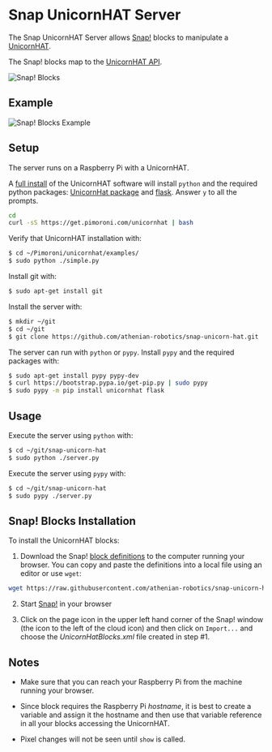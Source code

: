 # Snap UnicornHAT Server

The Snap UnicornHAT Server allows [Snap!](http://snap.berkeley.edu) blocks to manipulate
a [UnicornHAT](https://shop.pimoroni.com/products/unicorn-hat).

The Snap! blocks map to the [UnicornHAT API](http://docs.pimoroni.com/unicornhat/).
 
![Snap! Blocks](https://github.com/athenian-robotics/snap-unicorn-hat/raw/master/docs/snap-blocks.png "Snap! Blocks")

## Example

![Snap! Blocks Example](https://github.com/athenian-robotics/snap-unicorn-hat/raw/master/docs/example-blocks.png "Snap! Blocks Example")

## Setup

The server runs on a Raspberry Pi with a UnicornHAT. 
 
A [full install](https://github.com/pimoroni/unicorn-hat) of the UnicornHAT software will install
`python` and the required python packages: [UnicornHat package](https://github.com/pimoroni/unicorn-hat)
and [flask](http://flask.pocoo.org). Answer `y` to all the prompts.

```bash
cd 
curl -sS https://get.pimoroni.com/unicornhat | bash
```

Verify that UnicornHAT installation with:
```bash
$ cd ~/Pimoroni/unicornhat/examples/
$ sudo python ./simple.py
```

Install git with:
```bash
$ sudo apt-get install git
```

Install the server with:
```bash
$ mkdir ~/git
$ cd ~/git
$ git clone https://github.com/athenian-robotics/snap-unicorn-hat.git
```

The server can run with `python` or `pypy`. Install `pypy` and the required packages with: 
```bash
$ sudo apt-get install pypy pypy-dev
$ curl https://bootstrap.pypa.io/get-pip.py | sudo pypy
$ sudo pypy -m pip install unicornhat flask
```

## Usage

Execute the server using `python` with:
```bash
$ cd ~/git/snap-unicorn-hat
$ sudo python ./server.py
```

Execute the server using `pypy` with:
```bash
$ cd ~/git/snap-unicorn-hat
$ sudo pypy ./server.py
```

## Snap! Blocks Installation

To install the UnicornHAT blocks:
 
1) Download the Snap!
[block definitions](https://raw.githubusercontent.com/athenian-robotics/snap-unicorn-hat/master/snap/UnicornHatBlocks.xml) 
to the computer running your browser. You can copy and paste the definitions into a local file using an editor or use 
`wget`:
 
```bash
wget https://raw.githubusercontent.com/athenian-robotics/snap-unicorn-hat/master/snap/UnicornHatBlocks.xml
```

2) Start [Snap!](http://snap.berkeley.edu/snapsource/snap.html) in your browser

3) Click on the page icon in the upper left hand corner of the Snap! window (the icon to the left of the cloud icon)
and then click on `Import...` and choose the *UnicornHatBlocks.xml* file created in step #1.

## Notes

* Make sure that you can reach your Raspberry Pi from the machine running your browser.

* Since block requires the Raspberry Pi *hostname*, it is best to create a variable 
and assign it the hostname and then use that variable reference in all your blocks accessing the UnicornHAT.

* Pixel changes will not be seen until `show` is called.

